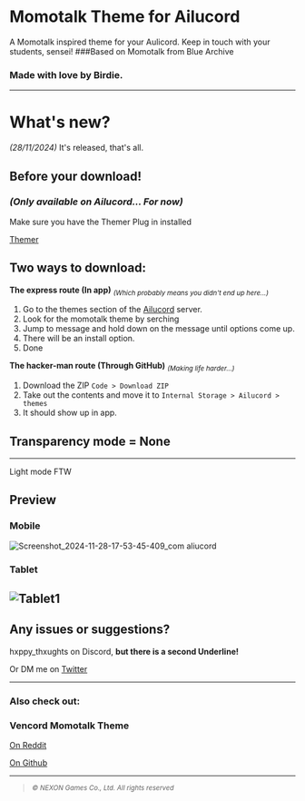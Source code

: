 # Momotalk Theme for Ailucord
A Momotalk inspired theme for your Aulicord. Keep in touch with your students, sensei! 
###Based on Momotalk from Blue Archive
### Made with love by Birdie.
-------------------------------------------------------------------------------------------------------------------------------------------
# What's new?
_(28/11/2024)_
It's released, that's all.

## Before your download!
### _(Only available on Ailucord... For now)_
Make sure you have the Themer Plug in installed

[Themer](https://github.com/Vendicated/AliucordPlugins/tree/main/Themer)

## Two ways to download:

**The express route (In app)** <sub>_(Which probably means you didn't end up here...)_</sub>
  1) Go to the themes section of the [Ailucord](https://discord.gg/EsNDvBaHVU) server.
  2) Look for the momotalk theme by serching
  3) Jump to message and hold down on the message until options come up.
  4) There will be an install option.
  6) Done

**The hacker-man route (Through GitHub)** <sub>_(Making life harder...)_</sub>
  1) Download the ZIP `Code > Download ZIP`
  2) Take out the contents and move it to `Internal Storage > Ailucord > themes`
  3) It should show up in app.

## Transparency mode = None
-------------------------------------------------------------------------------------------------------------------------------------------

Light mode FTW
## Preview
### Mobile
![Screenshot_2024-11-28-17-53-45-409_com aliucord](https://github.com/user-attachments/assets/54b947e5-3f23-4a01-b51a-90472e34ee87)

### Tablet
![Tablet1](https://github.com/user-attachments/assets/cd2dcd65-dad5-4784-af26-5f351371f2dd)
-------------------------------------------------------------------------------------------------------------------------------------------
## Any issues or suggestions?


hxppy_thxughts on Discord, **but there is a second Underline!**

Or DM me on [Twitter](https://x.com/hxppy_thxught)

-------------------------------------------------------------------------------------------------------------------------------------------
### Also check out:
### Vencord Momotalk Theme


[On Reddit](https://www.reddit.com/r/BlueArchive/comments/1elhces/the_momotalk_theme_for_discord_is_finally_out/)


[On Github](https://github.com/MiyakuKage/discord-momotalk/tree/main)


-------------------------------------------------------------------------------------------------------------------------------------------
> <sub> _© NEXON Games Co., Ltd. All rights reserved_ </sub>
